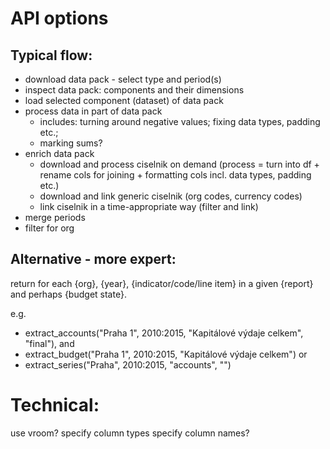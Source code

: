 # API options

## Typical flow:

- download data pack - select type and period(s)
- inspect data pack: components and their dimensions
- load selected component (dataset) of data pack
- process data in part of data pack
	- includes: turning around negative values; fixing data types, padding etc.; 
	- marking sums?
- enrich data pack
	- download and process ciselnik on demand (process = turn into df + rename cols for joining + formatting cols incl. data types, padding etc.)
	- download and link generic ciselnik (org codes, currency codes)
	- link ciselnik in a time-appropriate way (filter and link)
- merge periods
- filter for org

## Alternative - more expert:

return <number> for each {org}, {year}, {indicator/code/line item} in a given {report} and perhaps {budget state}.

e.g.

- extract_accounts("Praha 1", 2010:2015, "Kapitálové výdaje celkem", "final"), and 
- extract_budget("Praha 1", 2010:2015, "Kapitálové výdaje celkem") or
- extract_series("Praha", 2010:2015, "accounts", "")

# Technical:

use vroom?
specify column types
specify column names?
